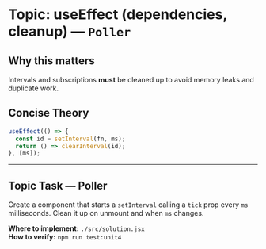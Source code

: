 # Topic: useEffect (dependencies, cleanup) — `Poller`

## Why this matters
Intervals and subscriptions **must** be cleaned up to avoid memory leaks and duplicate work.

## Concise Theory
```jsx
useEffect(() => {
  const id = setInterval(fn, ms);
  return () => clearInterval(id);
}, [ms]);
```

---

## Topic Task — **Poller**
Create a component that starts a `setInterval` calling a `tick` prop every `ms` milliseconds. Clean it up on unmount and when `ms` changes.

**Where to implement:** `./src/solution.jsx`  
**How to verify:** `npm run test:unit4`
